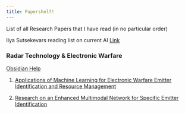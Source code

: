 ```yaml
---
title: Papershelf!
---
```



List of all Research Papers that I have read (in no particular order)

Ilya Sutsekevars reading list on current AI [Link](https://arc.net/folder/D0472A20-9C20-4D3F-B145-D2865C0A9FEE)






### Radar Technology & Electronic Warfare

[Obsidian Help](https://help.obsidian.md)

1. [Applications of Machine Learning for Electronic
Warfare Emitter Identification and Resource
Management](https://www.jhuapl.edu/content/techdigest/pdf/V36-N02/36-02-Casterline.pdf)

2. [Research on an Enhanced Multimodal Network for Specific Emitter Identification](https://www.mdpi.com/2079-9292/13/3/651)



